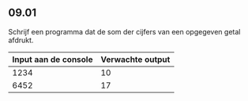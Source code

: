 ## 09.01
Schrijf een programma dat de som der cijfers van een opgegeven getal afdrukt.

| Input aan de console | Verwachte output |
|----------------------|------------------|
| 1234 | 10 |
| 6452 | 17 |